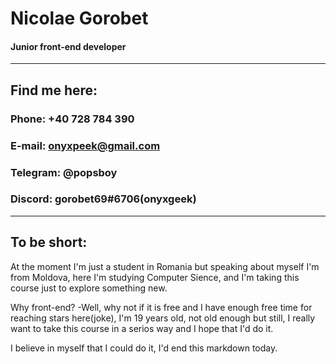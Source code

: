 # Nicolae Gorobet

#### Junior front-end developer
***
## Find me here:
### Phone: +40 728 784 390
### E-mail: onyxpeek@gmail.com
### Telegram: @popsboy
### Discord: gorobet69#6706(onyxgeek)
---
## To be short:
At the moment I'm just a student in Romania but speaking about myself I'm from Moldova, here I'm studying Computer Sience, and I'm taking this course just to explore something new.

Why front-end?
-Well, why not if it is free and I have enough free time for reaching stars here(joke), I'm 19 years old, not old enough but still, I really want to take this course in a serios way and I hope that I'd do it.

I believe in myself that I could do it, I'd end this markdown today.

